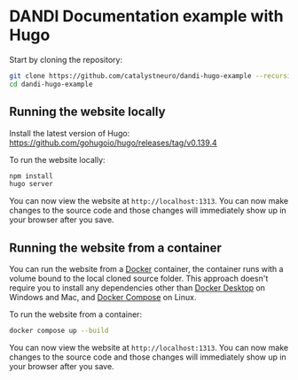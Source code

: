 # DANDI Documentation example with Hugo

Start by cloning the repository:
```bash
git clone https://github.com/catalystneuro/dandi-hugo-example --recursive
cd dandi-hugo-example
```

## Running the website locally

Install the latest version of Hugo: https://github.com/gohugoio/hugo/releases/tag/v0.139.4

To run the website locally:
```bash
npm install
hugo server
```

You can now view the website at `http://localhost:1313`. You can now make changes to the source code and those changes will immediately show up in your browser after you save.


## Running the website from a container

You can run the website from a [Docker](https://docs.docker.com/) container, the container runs with a volume bound to the local cloned source folder. This approach doesn't require you to install any dependencies other than [Docker Desktop](https://www.docker.com/products/docker-desktop) on Windows and Mac, and [Docker Compose](https://docs.docker.com/compose/install/) on Linux.


To run the website from a container:
```bash
docker compose up --build
```

You can now view the website at `http://localhost:1313`. You can now make changes to the source code and those changes will immediately show up in your browser after you save.
